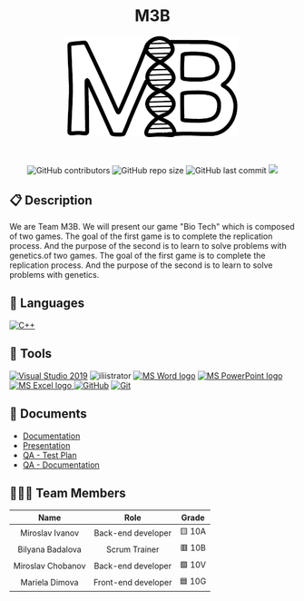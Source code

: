 <h1 align="center">M3B</h1>
<p align = "center">
  <img alt="logo" src="photos/logo/Logo - MB.png" width=300px>
</p>

<br>
<p align = "center">
    <img alt="GitHub contributors" src="https://img.shields.io/github/contributors/BSBadalova21/M3B?style=flat-square">
    <img alt="GitHub repo size" src="https://img.shields.io/github/repo-size/BSBadalova21/M3B?style=flat-square">
    <img alt="GitHub last commit" src="https://img.shields.io/github/last-commit/BSBadalova21/M3B?style=flat-square">
    <img src="https://img.shields.io/github/languages/count/BSBadalova21/M3B?style=flat-square">
</p>

## 📋 Description
We are Team M3B. We will present our game "Bio Tech" which is composed of two games. The goal of the first game is to complete the replication process. And the purpose of the second is to learn to solve problems with genetics.of two games. The goal of the first game is to complete the replication process. And the purpose of the second is to learn to solve problems with genetics.
## 🚀 Languages 
  <p align="left"> 
  <a href="https://www.cplusplus.com/"><img src="https://img.icons8.com/color/48/000000/c-plus-plus-logo.png" alt="C++"/></a>
  </p>

## 🔧 Tools 
  <p align="left"> 
  <a href="https://visualstudio.microsoft.com/"><img src="https://img.icons8.com/fluency/48/000000/visual-studio.png" alt="Visual Studio 2019"/></a>
  <a><img src="https://cdn-icons-png.flaticon.com/512/5611/5611037.png" alt="iliistrator" heigh=48px width=48px/> </a>
    <a href="https://www.microsoft.com/en-ww/microsoft-365/word"><img src="https://img.icons8.com/fluency/48/000000/microsoft-word-2019.png" alt="MS Word logo" width=48px /></a>
    <a href="https://www.microsoft.com/en-us/microsoft-365/powerpoint"><img src="https://img.icons8.com/fluency/48/000000/microsoft-powerpoint-2019.png" alt="MS PowerPoint logo" width=48px />
    <a href="https://www.microsoft.com/en-us/microsoft-365/excel"><img src="https://img.icons8.com/fluency/48/000000/microsoft-excel-2019.png" alt="MS Excel logo"/>
     <a href="https://git-scm.com/"><img src="https://cdn-icons-png.flaticon.com/512/25/25231.png" alt="GitHub" heigh=48px width=48px/></a>
    <a href="https://git-scm.com/"><img src="https://img.icons8.com/color/48/000000/git.png" alt="Git"/></a>
    </a>
  </p> 
  
## 💼 Documents
- [Documentation](https://codingburgas-my.sharepoint.com/:w:/g/personal/bsbadalova21_codingburgas_bg/EQU7ZIC0bkFBoSBHNlR8NOYBN22KNMWBdQ4KyufAlQKtkg?e=DUJCXN)
- [Presentation](https://codingburgas-my.sharepoint.com/:p:/g/personal/bsbadalova21_codingburgas_bg/EezXTuYLS1VGq69cIaJA1ioBaQai0fKEWdeimTbGqPW5yA?e=KBavYK)
- [QA - Test Plan](https://codingburgas-my.sharepoint.com/:w:/g/personal/bsbadalova21_codingburgas_bg/EdW00GIRG5dBuuaezHHsI3wBn_u_F_OuSXd1AlosLeJvZw?e=hllMKu)
- [QA - Documentation](https://codingburgas-my.sharepoint.com/:x:/g/personal/bsbadalova21_codingburgas_bg/EcNA5UX8zBtKtL-czNmzACcBPpGZab-eJYYpsR5f3kJLcA?e=EKwbme)
## 👨🏻‍💻 Team Members
| **Name** | **Role** | **Grade** |
| :---:   | :---: | :---: |
| Miroslav Ivanov| Back-end developer | 🟨 10A |
| Bilyana Badalova | Scrum Trainer  | 🟥 10B |
| Miroslav Chobanov | Back-end developer  | 🟩 10V |
| Mariela Dimova |  Front-end developer  | 🟦 10G |

